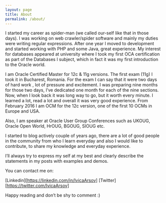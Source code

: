 ```yaml
---
layout: page
title: About
permalink: /about/
---
```


I started my career as spider-man (we called our-self like that in those days). I was working on web crawler/spider software and mainly my duties were writing regular expressions. After one year I moved to development and started working with PHP and some Java, great experience.
My interest for databases appeared at university where I took my first OCA certification as part of the Databases I subject, which in fact it was my first introduction to the Oracle world.

I am Oracle Certified Master for 12c & 11g versions. The first exam (11g) I took it in Bucharest, Romania. For the exam I can say that it were two days of hard work , lot of pressure and excitement. I was preparing nine months for those two days, I’ve dedicated one month for each of the nine sections. Now, when I look back it was long way to go, but it worth every minute. I learned a lot, read a lot and overall it was very good experience. From February 2016 I am OCM for the 12c version, one of the first 10 OCMs in Europe and USA.

Also, I am speaker at Oracle User Group Conferences such as UKOUG, Oracle Open World, HrOUG, BGOUG, SIOUG etc.

I started to blog actively couple of years ago, there are a lot of good people in the community from who I learn everyday and also I would like to contribute, to share my knowledge and everyday experience.

I’ll always try to express my self at my best and clearly describe the statements in my posts with examples and demos.

You can contact me on:

[Linkedin][https://linkedin.com/in/IvicaArsov]
[Twitter][https://twitter.com/IvicaArsov]

Happy reading and don’t be shy to comment :)

